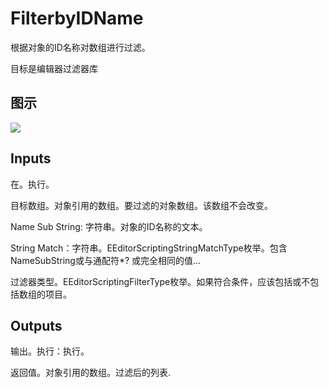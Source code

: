 # FilterbyIDName

根据对象的ID名称对数组进行过滤。

目标是编辑器过滤器库

## 图示

![]($-20221218-18542156.png)

## Inputs

在。执行。

目标数组。对象引用的数组。要过滤的对象数组。该数组不会改变。

Name Sub String: 字符串。对象的ID名称的文本。

String Match：字符串。EEditorScriptingStringMatchType枚举。包含NameSubString或与通配符*? 或完全相同的值...

过滤器类型。EEditorScriptingFilterType枚举。如果符合条件，应该包括或不包括数组的项目。

## Outputs

输出。执行：执行。

返回值。对象引用的数组。过滤后的列表.